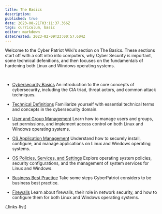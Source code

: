 ```yaml
---
title: The Basics
description: 
published: true
date: 2023-08-21T03:11:37.366Z
tags: curriculum, basic
editor: markdown
dateCreated: 2023-02-09T23:00:57.604Z
---
```


Welcome to the Cyber Patriot Wiki's section on The Basics. These sections start off with a soft intro into computers, why Cyber Security is important, some technical defenitions, and then focuses on the fundamentals of hardening both Linux and Windows operating systems. 

<br>

- [Cybersecurity Basics](/curriculum/basics/cyber-security-basics)
	An introduction to the core concepts of cybersecurity, including the CIA triad, threat actors, and common attack techniques.

- [Technical Definitions](/curriculum/basics/technical-definitions.md)
	Familiarize yourself with essential technical terms and concepts in the cybersecurity domain.

- [User and Group Management](/curriculum/basics/user-group-management.md)
	Learn how to manage users and groups, set permissions, and implement access control on both Linux and Windows operating systems.

- [OS Application Management](/curriculum/basics/os-application-management.md)
	Understand how to securely install, configure, and manage applications on Linux and Windows operating systems.

- [OS Policies, Services, and Settings](/curriculum/basics/os-policies-services-and-settings.md)
	Explore operating system policies, security configurations, and the management of system services for Linux and Windows.

- [Business Best Practice](/curriculum/basics/business-best-practice.md)
	Take some steps CyberPatriot considers to be business best practice. 

- [Firewalls](/curriculum/basics/firewalls.md)
	Learn about firewalls, their role in network security, and how to configure them for both Linux and Windows operating systems.

{.links-list}